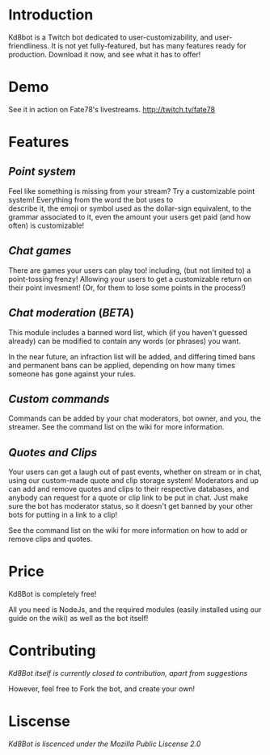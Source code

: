 # Introduction
Kd8bot is a Twitch bot dedicated to user-customizability, and user-friendliness.
It is not yet fully-featured, but has many features ready for production.
Download it now, and see what it has to offer!

# Demo
See it in action on Fate78's livestreams. http://twitch.tv/fate78

# Features
*Point system*
------------------------------------
   Feel like something is missing from your stream? Try a customizable point system! Everything from the word the bot uses to\
   describe it, the emoji or symbol used as the dollar-sign equivalent, to the grammar associated to it, even the amount your 
   users get paid (and how often) is customizable!

*Chat games*
------------------------------------
  There are games your users can play too! including, (but not limited to) a point-tossing frenzy! Allowing your users to get a 
  customizable return on their point invesment! (Or, for them to lose some points in the process!)

*Chat moderation* (*BETA*)
------------------------------------
  This module includes a banned word list, which (if you haven't guessed already) can be modified to contain any words 
  (or phrases) you want.

  In the near future, an infraction list will be added, and differing timed bans and permanent bans can be applied, depending on how 
  many times someone has gone against your rules.

*Custom commands*
------------------------------------
  Commands can be added by your chat moderators, bot owner, and you, the streamer. See the command list on the wiki for more
  information.

*Quotes and Clips*
------------------------------------
  Your users can get a laugh out of past events, whether on stream or in chat, using our custom-made quote and clip storage system!
  Moderators and up can add and remove quotes and clips to their respective databases, and anybody can request for a quote or clip 
  link to be put in chat. Just make sure the bot has moderator status, so it doesn't get banned by your other bots for putting in a link
  to a clip!

  See the command list on the wiki for more information on how to add or remove clips and quotes.

 # Price
Kd8Bot is completely free!

All you need is NodeJs, and the required modules (easily installed using our guide on the wiki) as well 
as the bot itself!

# Contributing
*Kd8Bot itself is currently closed to contribution, apart from suggestions*

However, feel free to Fork the bot, and create your own!
    
# Liscense
*Kd8Bot is liscenced under the Mozilla Public Liscense 2.0*
